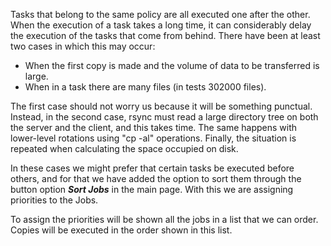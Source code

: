 Tasks that belong to the same policy are all executed one after the other. When the execution of a task takes a long time, it can considerably delay the execution of the tasks that come from behind. There have been at least two cases in which this may occur:

* When the first copy is made and the volume of data to be transferred is large.
* When in a task there are many files \(in tests 302000 files\).

The first case should not worry us because it will be something punctual. Instead, in the second case, rsync must read a large directory tree on both the server and the client, and this takes time. The same happens with lower-level rotations using "cp -al" operations. Finally, the situation is repeated when calculating the space occupied on disk.

In these cases we might prefer that certain tasks be executed before others, and for that we have added the option to sort them through the button option _**Sort Jobs**_ in the main page. With this we are assigning priorities to the Jobs.


To assign the priorities will be shown all the jobs in a list that we can order. Copies will be executed in the order shown in this list.



